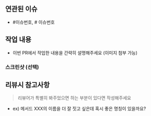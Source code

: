 ## 연관된 이슈

*  #이슈번호, # 이슈번호

## 작업 내용

* 이번 PR에서 작업한 내용을 간략히 설명해주세요 (이미지 첨부 가능)

### 스크린샷 (선택)

## 리뷰시 참고사항

> 리뷰어가 특별히 봐주었으면 하는 부분이 있다면 작성해주세요

* ex) 메서드 XXX의 이름을 더 잘 짓고 싶은데 혹시 좋은 명칭이 있을까요?
